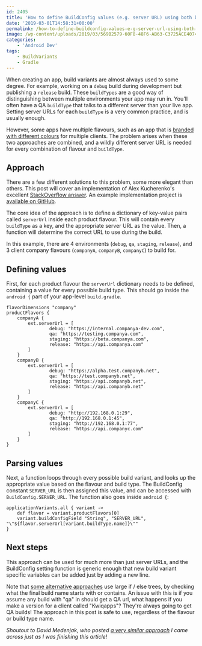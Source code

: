```yaml
---
id: 2405
title: 'How to define BuildConfig values (e.g. server URL) using both build flavor and build type'
date: '2019-03-01T14:58:31+00:00'
permalink: /how-to-define-buildconfig-values-e-g-server-url-using-both-build-flavor-and-build-type/
image: /wp-content/uploads/2019/03/569B2579-60F8-48F6-AB63-C3725ACE4074.png.jpg
categories:
    - 'Android Dev'
tags:
    - BuildVariants
    - Gradle
---
```


When creating an app, build variants are almost always used to some degree. For example, working on a `debug` build during development but publishing a `release` build. These `buildTypes` are a good way of distinguishing between multiple environments your app may run in. You'll often have a QA `buildType` that talks to a different server than your live app. Setting server URLs for each `buildType` is a very common practice, and is usually enough.

However, some apps have multiple flavours, such as an app that is [branded with different colours](/how-to-handle-colours-logically-in-a-multi-flavour-android-app/) for multiple clients. The problem arises when these two approaches are combined, and a wildly different server URL is needed for every combination of flavour and `buildType`.

## Approach

There are a few different solutions to this problem, some more elegant than others. This post will cover an implementation of Alex Kucherenko's excellent [StackOverflow answer](https://stackoverflow.com/a/47199250). An example implementation project is [available on GitHub](https://github.com/JakeSteam/CombinedBuildConfigVariables).

The core idea of the approach is to define a dictionary of key-value pairs called `serverUrl` inside each product flavour. This will contain every `buildType` as a key, and the appropriate server URL as the value. Then, a function will determine the correct URL to use during the build.

In this example, there are 4 environments (`debug`, `qa`, `staging`, `release`), and 3 client company flavours (`companyA`, `companyB`, `companyC`) to build for.

## Defining values

First, for each product flavour the `serverUrl` dictionary needs to be defined, containing a value for every possible build type. This should go inside the `android {` part of your app-level `build.gradle`.

```
flavorDimensions "company"
productFlavors {
    companyA {
        ext.serverUrl = [
                debug: "https://internal.companya-dev.com",
                qa: "https://testing.companya.com",
                staging: "https://beta.companya.com",
                release: "https://api.companya.com"
        ]
    }
    companyB {
        ext.serverUrl = [
                debug: "https://alpha.test.companyb.net",
                qa: "https://test.companyb.net",
                staging: "https://api.companyb.net",
                release: "https://api.companyb.net"
        ]
    }
    companyC {
        ext.serverUrl = [
                debug: "http://192.168.0.1:29",
                qa: "http://192.168.0.1:45",
                staging: "http://192.168.0.1:77",
                release: "https://api.companyc.com"
        ]
    }
}
```

## Parsing values

Next, a function loops through every possible build variant, and looks up the appropriate value based on the flavour and build type. The BuildConfig constant `SERVER_URL` is then assigned this value, and can be accessed with `BuildConfig.SERVER_URL`. The function also goes inside `android {`:

```
applicationVariants.all { variant ->
    def flavor = variant.productFlavors[0]
    variant.buildConfigField "String", "SERVER_URL", "\"${flavor.serverUrl[variant.buildType.name]}\""
}
```

## Next steps

This approach can be used for much more than just server URLs, and the BuildConfig setting function is generic enough that new build variant specific variables can be added just by adding a new line.

Note that [some alternative approaches](https://stackoverflow.com/a/30486355) use large if / else trees, by checking what the final build name starts with or contains. An issue with this is if you assume any build with "qa" in should get a QA url, what happens if you make a version for a client called "Kwiqapps"? They're always going to get QA builds! The approach in this post is safe to use, regardless of the flavour or build type name.

*Shoutout to David Medenjak, who posted [a very similar approach](https://blog.davidmedenjak.com/android/2016/11/09/build-variants.html) I came across just as I was finishing this article!*